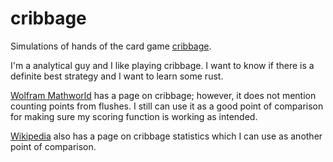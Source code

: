 # cribbage

Simulations of hands of the card game [cribbage](https://en.wikipedia.org/wiki/Cribbage).

I'm a analytical guy and I like playing cribbage. 
I want to know if there is a definite best strategy and I want to learn some rust.

[Wolfram Mathworld](https://mathworld.wolfram.com/Cribbage.html) has a page on cribbage;
however, it does not mention counting points from flushes. I still can use it as a good
point of comparison for making sure my scoring function is working as intended.

[Wikipedia](https://en.wikipedia.org/wiki/Cribbage_statistics) also has a page on cribbage
statistics which I can use as another point of comparison.
